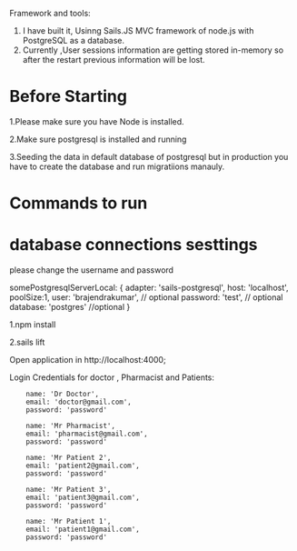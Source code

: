 Framework and tools:
1. I have built it, Usinng Sails.JS MVC framework of node.js  with PostgreSQL as a database.
2. Currently ,User sessions information are getting stored in-memory so after the restart previous information will be lost.



<h1>Before Starting</h1>

<p>1.Please make sure you have Node is installed.</p>
<p>2.Make sure postgresql is installed and running</p>
<p>3.Seeding the data in default database of postgresql but in production you have to create the database and run migratiions manauly. </p>
<h1>Commands to run</h1>

<h1>database connections sesttings</h1>
 please change the username and password
   
   somePostgresqlServerLocal: {
     adapter: 'sails-postgresql',
     host: 'localhost',
     poolSize:1,
     user: 'brajendrakumar', // optional
     password: 'test', // optional
     database: 'postgres' //optional
   }
   
   


<p>1.npm install</p>
<p>2.sails lift</p>

Open application in http://localhost:4000;

Login Credentials for doctor , Pharmacist and Patients:
       

        name: 'Dr Doctor',
        email: 'doctor@gmail.com',
        password: 'password'

        name: 'Mr Pharmacist',
        email: 'pharmacist@gmail.com',
        password: 'password'
 
        name: 'Mr Patient 2',
        email: 'patient2@gmail.com',
        password: 'password'

        name: 'Mr Patient 3',
        email: 'patient3@gmail.com',
        password: 'password'
        
        name: 'Mr Patient 1',
        email: 'patient1@gmail.com',
        password: 'password'

